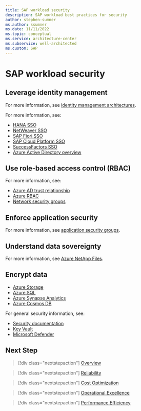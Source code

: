 ```yaml
---
title: SAP workload security
description: SAP workload best practices for security
author: stephen-sumner
ms.author: ssumner
ms.date: 11/11/2022
ms.topic: conceptual
ms.service: architecture-center
ms.subservice: well-architected
ms.custom: SAP
---
```


# SAP workload security


## Leverage identity management

For more information, see [identity management architectures](/azure/architecture/reference-architectures/identity/).

For more information, see:

- [HANA SSO](/azure/active-directory/saas-apps/saphana-tutorial)
- [NetWeaver SSO](/azure/active-directory/saas-apps/sap-netweaver-tutorial)
- [SAP Fiori SSO](/azure/active-directory/saas-apps/sap-fiori-tutorial)
- [SAP Cloud Platform SSO](/azure/active-directory/saas-apps/sap-hana-cloud-platform-tutorial)
- [SuccessFactors SSO](/azure/active-directory/saas-apps/successfactors-tutorial)
- [Azure Active Directory overview](/azure/active-directory/)



## Use role-based access control (RBAC)

For more information, see:

- [Azure AD trust relationship](/azure/active-directory/fundamentals/active-directory-how-subscriptions-associated-directory)
- [Azure RBAC](/azure/role-based-access-control/overview)
- [Network security groups](/azure/virtual-network/network-security-groups-overview)


## Enforce application security

For more information, see [application security groups](/azure/virtual-network/application-security-groups).

## Understand data sovereignty

For more information, see [Azure NetApp Files](/azure/azure-netapp-files/azure-netapp-files-introduction).

## Encrypt data

- [Azure Storage](/azure/storage/common/storage-service-encryption)
- [Azure SQL](/azure/azure-sql/database/always-encrypted-azure-key-vault-configure)
- [Azure Synapse Analytics](/azure/synapse-analytics/sql-data-warehouse/sql-data-warehouse-encryption-tde)
- [Azure Cosmos DB](/azure/cosmos-db/database-security?tabs=sql-api)

For general security information, see:

- [Security documentation](/azure/security/)
- [Key Vault](/azure/key-vault/general/basic-concepts)
- [Microsoft Defender](/azure/defender-for-cloud/defender-for-cloud-introduction)

## Next Step

>[!div class="nextstepaction"]
>[Overview](./overview.md)

>[!div class="nextstepaction"]
>[Reliability](./reliability.md)

>[!div class="nextstepaction"]
>[Cost Optimization](./cost-optimization.md)

>[!div class="nextstepaction"]
>[Operational Excellence](./operational-excellence.md)

>[!div class="nextstepaction"]
>[Performance Efficiency](./performance-efficiency.md)